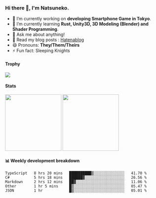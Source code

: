 ### Hi there 👋, I'm Natsuneko.

<!--
**mika-f/mika-f** is a ✨ _special_ ✨ repository because its `README.md` (this file) appears on your GitHub profile.

Here are some ideas to get you started:

- 🔭 I’m currently working on ...
- 🌱 I’m currently learning ...
- 👯 I’m looking to collaborate on ...
- 🤔 I’m looking for help with ...
- 💬 Ask me about ...
- 📫 How to reach me: ...
- 😄 Pronouns: ...
- ⚡ Fun fact: ...
-->

- 🔭 I’m currently working on **developing Smartphone Game in Tokyo**.
- 🌱 I’m currently learning **Rust, Unity3D, 3D Modeling (Blender) and Shader Programming**.
- 💬 Ask me about anything!
- 📝 Read my blog posts : [Hatenablog](https://mikazuki.hatenablog.jp/)
- 😄 Pronouns: **They/Them/Theirs**
- ⚡ Fun fact: Sleeping Knights

#### Trophy

<img src="https://github-profile-trophy.vercel.app/?username=mika-f&no-frame=true&row=1&column=6" />

#### Stats

<p>
  <img src="https://github-readme-stats.vercel.app/api?username=mika-f" height="182" />
  <img src="https://github-readme-stats.vercel.app/api/top-langs/?username=mika-f&layout=compact" height="182" />
</p>


#### 📊 Weekly development breakdown

<!--START_SECTION:waka-->
```text
TypeScript   8 hrs 20 mins   ██████████▒░░░░░░░░░░░░░░   41.70 % 
C#           5 hrs 18 mins   ██████▓░░░░░░░░░░░░░░░░░░   26.56 % 
Markdown     2 hrs 12 mins   ██▓░░░░░░░░░░░░░░░░░░░░░░   11.06 % 
Other        1 hr 5 mins     █▒░░░░░░░░░░░░░░░░░░░░░░░   05.47 % 
JSON         1 hr            █▒░░░░░░░░░░░░░░░░░░░░░░░   05.01 % 
```
<!--END_SECTION:waka-->
